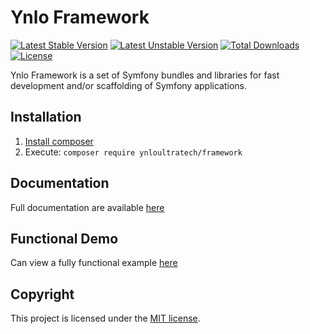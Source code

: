 # Ynlo Framework

[![Latest Stable Version](https://poser.pugx.org/ynloultratech/framework/version)](https://packagist.org/packages/ynloultratech/framework)
[![Latest Unstable Version](https://poser.pugx.org/ynloultratech/framework/v/unstable)](//packagist.org/packages/ynloultratech/framework)
[![Total Downloads](https://poser.pugx.org/ynloultratech/framework/downloads)](https://packagist.org/packages/ynloultratech/framework)
[![License](https://poser.pugx.org/ynloultratech/framework/license)](https://packagist.org/packages/ynloultratech/framework)

Ynlo Framework is a set of Symfony bundles and libraries for fast development and/or scaffolding of Symfony applications.

## Installation

1. [Install composer](https://getcomposer.org/download/)
2. Execute: `composer require ynloultratech/framework`

## Documentation

Full documentation are available [here](docs/index.md)

## Functional Demo

Can view a fully functional example [here](https://github.com/ynloultratech/framework-demo)

## Copyright

This project is licensed under the [MIT license](LICENSE).